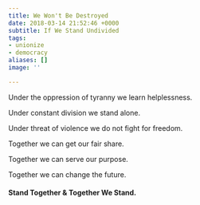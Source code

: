 ```yaml
---
title: We Won't Be Destroyed
date: 2018-03-14 21:52:46 +0000
subtitle: If We Stand Undivided
tags:
- unionize
- democracy
aliases: []
image: ''

---
```

Under the oppression of tyranny we learn helplessness.

Under constant division we stand alone.

Under threat of violence we do not fight for freedom.

Together we can get our fair share.

Together we can serve our purpose.

Together we can change the future.

#### **Stand Together & Together We Stand.**